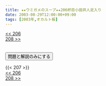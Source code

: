 ```yaml
---
title: ★★ウミガメのスープ★★206杯目小田井人足入り
date: 2003-08-29T12:00:00+09:00
tags: [2003年,オカルト板]
---
```

<div class="th_left"><a href="../206"><< 206</a></div>
<div class="th_right"><a href="../208">208 >></a></div>
<br><br>
<script src="../../js/cupsoup.js"></script>
<form>
<input type="button" value="問題と解説のみにする" onClick="toggleCupsoup()">
</form>
{{< 207 >}}
<div class="th_left"><a href="../206"><< 206</a></div>
<div class="th_right"><a href="../208">208 >></a></div>